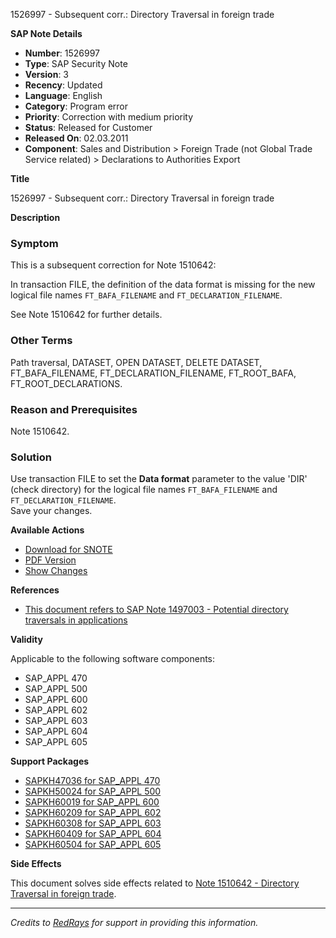 1526997 - Subsequent corr.: Directory Traversal in foreign trade

**SAP Note Details**

- **Number**: 1526997
- **Type**: SAP Security Note
- **Version**: 3
- **Recency**: Updated
- **Language**: English
- **Category**: Program error
- **Priority**: Correction with medium priority
- **Status**: Released for Customer
- **Released On**: 02.03.2011
- **Component**: Sales and Distribution > Foreign Trade (not Global Trade Service related) > Declarations to Authorities Export

**Title**

1526997 - Subsequent corr.: Directory Traversal in foreign trade

**Description**

### Symptom
This is a subsequent correction for Note 1510642:

In transaction FILE, the definition of the data format is missing for the new logical file names `FT_BAFA_FILENAME` and `FT_DECLARATION_FILENAME`.

See Note 1510642 for further details.

### Other Terms
Path traversal, DATASET, OPEN DATASET, DELETE DATASET, FT_BAFA_FILENAME, FT_DECLARATION_FILENAME, FT_ROOT_BAFA, FT_ROOT_DECLARATIONS.

### Reason and Prerequisites
Note 1510642.

### Solution
Use transaction FILE to set the **Data format** parameter to the value 'DIR' (check directory) for the logical file names `FT_BAFA_FILENAME` and `FT_DECLARATION_FILENAME`.  
Save your changes.

**Available Actions**

- [Download for SNOTE](https://notesdownloads.sap.com/note/0040000017127332017)
- [PDF Version](https://userapps.support.sap.com/sap/support/sfm/notes/print/0001526997?language=en-US&token=18E82628882BB55E1B5FEA103622C1A8)
- [Show Changes](https://me.sap.com/notesLatestChanges/0001526997/E/diff)

**References**

- [This document refers to SAP Note 1497003 - Potential directory traversals in applications](https://me.sap.com/notes/1497003)

**Validity**

Applicable to the following software components:

- SAP_APPL 470
- SAP_APPL 500
- SAP_APPL 600
- SAP_APPL 602
- SAP_APPL 603
- SAP_APPL 604
- SAP_APPL 605

**Support Packages**

- [SAPKH47036 for SAP_APPL 470](https://me.sap.com/supportpackage/SAPKH47036)
- [SAPKH50024 for SAP_APPL 500](https://me.sap.com/supportpackage/SAPKH50024)
- [SAPKH60019 for SAP_APPL 600](https://me.sap.com/supportpackage/SAPKH60019)
- [SAPKH60209 for SAP_APPL 602](https://me.sap.com/supportpackage/SAPKH60209)
- [SAPKH60308 for SAP_APPL 603](https://me.sap.com/supportpackage/SAPKH60308)
- [SAPKH60409 for SAP_APPL 604](https://me.sap.com/supportpackage/SAPKH60409)
- [SAPKH60504 for SAP_APPL 605](https://me.sap.com/supportpackage/SAPKH60504)

**Side Effects**

This document solves side effects related to [Note 1510642 - Directory Traversal in foreign trade](https://me.sap.com/notes/1510642).

---

*Credits to [RedRays](https://redrays.io) for support in providing this information.*